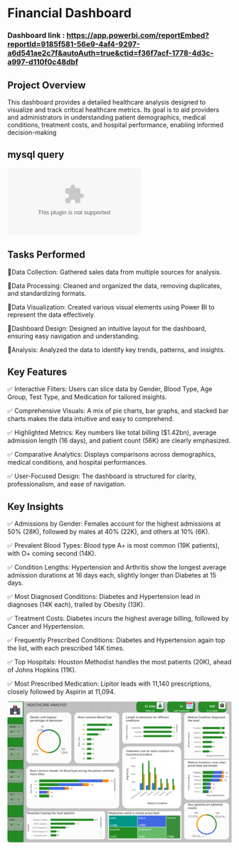 # Financial Dashboard
### Dashboard link : https://app.powerbi.com/reportEmbed?reportId=9185f581-56e9-4af4-9297-a6d541ae2c7f&autoAuth=true&ctid=f36f7acf-1778-4d3c-a997-d110f0c48dbf

## Project Overview
 
This dashboard provides a detailed healthcare analysis designed to visualize and track critical healthcare metrics. Its goal is to aid providers and administrators in understanding patient demographics, medical conditions, treatment costs, and hospital performance, enabling informed decision-making
## mysql query
![mysql](https://github.com/Haruharun/Healthcare/blob/3f5b4aa0a011d2773a6fadc5314d7f16bbcab6f4/health%20queries.docx)

## Tasks Performed

 🔺Data Collection: Gathered sales data from multiple sources for analysis.

 🔺Data Processing: Cleaned and organized the data, removing duplicates, and standardizing formats.

 🔺Data Visualization: Created various visual elements using Power BI to represent the data effectively.

 🔺Dashboard Design: Designed an intuitive layout for the dashboard, ensuring easy navigation and understanding.

 🔺Analysis: Analyzed the data to identify key trends, patterns, and insights.

## Key Features
✅ Interactive Filters: Users can slice data by Gender, Blood Type, Age Group, Test Type, and Medication for tailored insights.

✅ Comprehensive Visuals: A mix of pie charts, bar graphs, and stacked bar charts makes the data intuitive and easy to comprehend.

✅ Highlighted Metrics: Key numbers like total billing ($1.42bn), average admission length (16 days), and patient count (56K) are clearly emphasized.

✅ Comparative Analytics: Displays comparisons across demographics, medical conditions, and hospital performances.


✅ User-Focused Design: The dashboard is structured for clarity, professionalism, and ease of navigation.



## Key Insights

✅ Admissions by Gender: Females account for the highest admissions at 50% (28K), followed by males at 40% (22K), and others at 10% (6K).

✅ Prevalent Blood Types: Blood type A+ is most common (19K patients), with O+ coming second (14K).

✅ Condition Lengths: Hypertension and Arthritis show the longest average admission durations at 16 days each, slightly longer than Diabetes at 15 days.

✅ Most Diagnosed Conditions: Diabetes and Hypertension lead in diagnoses (14K each), trailed by Obesity (13K).

✅ Treatment Costs: Diabetes incurs the highest average billing, followed by Cancer and Hypertension.

✅ Frequently Prescribed Conditions: Diabetes and Hypertension again top the list, with each prescribed 14K times.

✅ Top Hospitals: Houston Methodist handles the most patients (20K), ahead of Johns Hopkins (11K).

✅ Most Prescribed Medication: Lipitor leads with 11,140 prescriptions, closely followed by Aspirin at 11,094.

 

![Healthcare Dashboard](https://github.com/Haruharun/Healthcare/blob/34170031aff56e7e6fb7d3fb4c950a354f51dbfd/Screenshot%202025-04-24%20114448.png)
